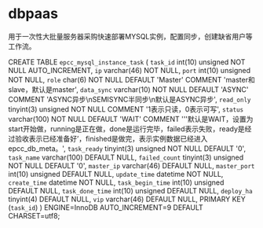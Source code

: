 # dbpaas

用于一次性大批量服务器采购快速部署MYSQL实例，配置同步，创建缺省用户等工作流。

CREATE TABLE `epcc_mysql_instance_task` (
  `task_id` int(10) unsigned NOT NULL AUTO_INCREMENT,
  `ip` varchar(46) NOT NULL,
  `port` int(10) unsigned NOT NULL,
  `role` char(6) NOT NULL DEFAULT 'Master' COMMENT 'master和slave，默认是master',
  `data_sync` varchar(10) NOT NULL DEFAULT 'ASYNC' COMMENT 'ASYNC异步\nSEMISYNC半同步\n默认是ASYNC异步',
  `read_only` tinyint(3) unsigned NOT NULL COMMENT '1表示只读，0表示可写',
  `status` varchar(100) NOT NULL DEFAULT 'WAIT' COMMENT '''默认是WAIT，设置为start开始做，running是正在做，done是运行完毕，failed表示失败，ready是经过验收表示已经准备好’，finished是做完，表示实例数据已经进入epcc_db_meta。',
  `task_ready` tinyint(3) unsigned NOT NULL DEFAULT '0',
  `task_name` varchar(100) DEFAULT NULL,
  `failed_count` tinyint(3) unsigned NOT NULL DEFAULT '0',
  `master_ip` varchar(46) DEFAULT NULL,
  `master_port` int(10) unsigned DEFAULT NULL,
  `update_time` datetime NOT NULL,
  `create_time` datetime NOT NULL,
  `task_begin_time` int(10) unsigned DEFAULT NULL,
  `task_done_time` int(10) unsigned DEFAULT NULL,
  `deploy_ha` tinyint(4) DEFAULT NULL,
  `vip` varchar(46) DEFAULT NULL,
  PRIMARY KEY (`task_id`)
) ENGINE=InnoDB AUTO_INCREMENT=9 DEFAULT CHARSET=utf8;

